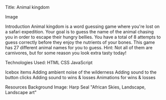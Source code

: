 Title:
Animal kingdom 

Image

Introduction
Animal kingdom is a word guessing game where you're lost on a safari expedition. Your goal is to guess the name of the animal chasing you in order to escape their hungry bellies. You have a total of 8 attempts to guess correctly before they enjoy the nutrients of your bones. This game has 27 different animal names for you to guess. Hint: Not all of them are carnivores, but for some reason you look extra tasty today!

Technologies Used:
HTML
CSS
JavaScript

Icebox items
Adding ambient noise of the wilderness
Adding sound to the button clicks
Adding sound to wins & losses 
Animations for wins & losses

Resources
Background Image: Harp Seal "African Skies, Landscape, Landscape art"
